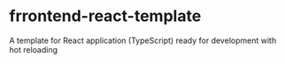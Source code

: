 # frrontend-react-template
A template for React application (TypeScript) ready for development with hot reloading
